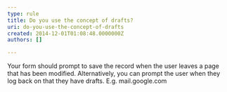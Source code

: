 ```yaml
---
type: rule
title: Do you use the concept of drafts?
uri: do-you-use-the-concept-of-drafts
created: 2014-12-01T01:08:48.0000000Z
authors: []

---
```


Your form should prompt to save the record when the user leaves a page  that has been modified. Alternatively, you can prompt the user when they  log back on that they have drafts. E.g. mail.google.com
